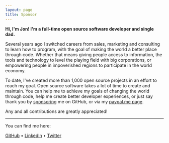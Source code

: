 ```yaml
---
layout: page
title: Sponsor
---
```


**Hi, I'm Jon! I'm a full-time open source software developer and single dad.**

Several years ago I switched careers from sales, marketing and consulting to learn how to program, with the goal of making the world a better place through code. Whether that means giving people access to information, the tools and technology to level the playing field with big corporations, or empowering people in impoverished regions to participate in the world economy.

To date, I've created more than 1,000 open source projects in an effort to reach my goal. Open source software takes a lot of time to create and maintain. You can help me to achieve my goals of changing the world through code, help me create better developer experiences, or just say thank you by [sponsoring](https://github.com/sponsors/jonschlinkert) me on GitHub, or via my [paypal.me page](https://paypal.me/jonathanschlinkert?locale.x=en_US).

Any and all contributions are greatly appreciated!

<hr>

You can find me here:

[GitHub](https://github.com/jonschlinkert) • [LinkedIn](https://linkedin.com/in/jonshlinkert) • [Twitter](https://twitter.com/jonschlinkert)

